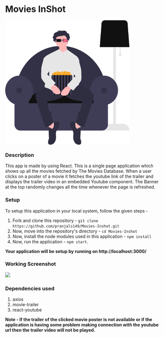 <h1>Movies InShot</h1>

<img align='center' src='https://raw.githubusercontent.com/pranjals149/acevent/dc290bd44058661164ecd25c70216fe629e8da8d/movies-inshot/logo.svg' height=400 width=400 />

### Description

This app is made by using React. This is a single page application which shows up all the movies fetched by The Movies Database. When a user clicks on a poster of a movie it fetches the youtube link of the trailer and displays the trailer video in an embedded Youtube component. The Banner at the top randomly changes all the time whenever the page is refreshed.

### Setup

To setup this application in your local system, follow the given steps -

1. Fork and clone this repository - `git clone https://github.com/pranjals149/Movies-Inshot.git`
2. Now, move into the repository's directory - `cd Movies-Inshot`
3. Now, install the node modules used in this application - `npm install`
4. Now, run the application - `npm start`.

**Your application will be setup by running on http://localhost:3000/**

### Working Screenshot

<img src='Movies-Inshot.gif' />

### Dependencies used

1. axios
2. movie-trailer
3. react-youtube

**Note - If the trailer of the clicked movie poster is not available or if the application is having some problem making connection with the youtube url then the trailer video will not be played.**
